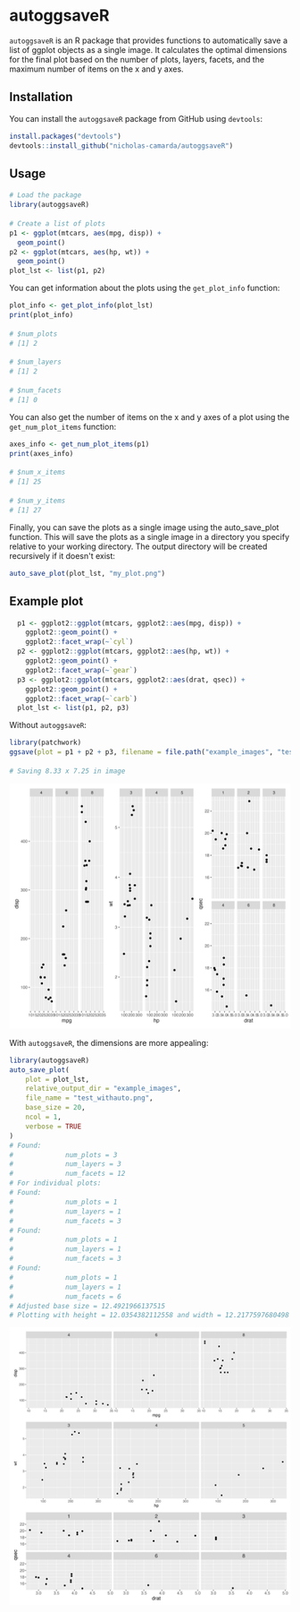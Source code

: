 # autoggsaveR

`autoggsaveR` is an R package that provides functions to automatically save a list of ggplot objects as a single image. It calculates the optimal dimensions for the final plot based on the number of plots, layers, facets, and the maximum number of items on the x and y axes.

## Installation

You can install the `autoggsaveR` package from GitHub using `devtools`:

```r
install.packages("devtools")
devtools::install_github("nicholas-camarda/autoggsaveR")
```

## Usage

```r
# Load the package
library(autoggsaveR)

# Create a list of plots
p1 <- ggplot(mtcars, aes(mpg, disp)) +
  geom_point()
p2 <- ggplot(mtcars, aes(hp, wt)) +
  geom_point()
plot_lst <- list(p1, p2)
```

You can get information about the plots using the `get_plot_info` function:

```r
plot_info <- get_plot_info(plot_lst)
print(plot_info)

# $num_plots
# [1] 2

# $num_layers
# [1] 2

# $num_facets
# [1] 0

```

You can also get the number of items on the x and y axes of a plot using the `get_num_plot_items` function:

```r
axes_info <- get_num_plot_items(p1)
print(axes_info)

# $num_x_items
# [1] 25

# $num_y_items
# [1] 27
```

Finally, you can save the plots as a single image using the auto_save_plot function. This will save the plots as a single image in a directory you specify relative to your working directory. The output directory will be created recursively if it doesn't exist:

```r
auto_save_plot(plot_lst, "my_plot.png")
```

## Example plot

```r
  p1 <- ggplot2::ggplot(mtcars, ggplot2::aes(mpg, disp)) +
    ggplot2::geom_point() +
    ggplot2::facet_wrap(~`cyl`)
  p2 <- ggplot2::ggplot(mtcars, ggplot2::aes(hp, wt)) +
    ggplot2::geom_point() +
    ggplot2::facet_wrap(~`gear`)
  p3 <- ggplot2::ggplot(mtcars, ggplot2::aes(drat, qsec)) +
    ggplot2::geom_point() +
    ggplot2::facet_wrap(~`carb`)
  plot_lst <- list(p1, p2, p3)
```

Without `autoggsaveR`:

```r
library(patchwork)
ggsave(plot = p1 + p2 + p3, filename = file.path("example_images", "test-no_auto.png"))

# Saving 8.33 x 7.25 in image
```

![alt text](example_images/test-no_auto.png)

With `autoggsaveR`, the dimensions are more appealing:

```r
library(autoggsaveR)
auto_save_plot(
    plot = plot_lst, 
    relative_output_dir = "example_images", 
    file_name = "test_withauto.png", 
    base_size = 20, 
    ncol = 1,
    verbose = TRUE
)
# Found:
#             num_plots = 3
#             num_layers = 3
#             num_facets = 12
# For individual plots:
# Found:
#             num_plots = 1
#             num_layers = 1
#             num_facets = 3
# Found:
#             num_plots = 1
#             num_layers = 1
#             num_facets = 3
# Found:
#             num_plots = 1
#             num_layers = 1
#             num_facets = 6
# Adjusted base size = 12.4921966137515
# Plotting with height = 12.0354382112558 and width = 12.2177597680498 
```

![alt text](example_images/test_withauto.png)

